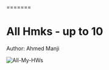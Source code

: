 
=======
# All Hmks - up to 10

Author: Ahmed Manji

![All-My-HWs](https://github.com/TheDataNomad/Module3HS02Hmk/workflows/All-My-HWs/badge.svg?branch=main)
